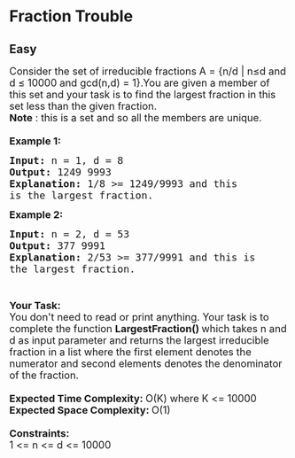 # Fraction Trouble
## Easy 
<div class="problem-statement">
                <p></p><p><span style="font-size:18px">Consider the set of irreducible fractions A = {n/d | n≤d and d ≤ 10000 and gcd(n,d) = 1}.You are given a member of this set and your task is to find the largest fraction in this set less than the given fraction.<br>
<strong>Note</strong>&nbsp;: this&nbsp;is a set and so all the members are unique.<br>
<br>
<strong>Example 1:</strong></span></p>

<pre><span style="font-size:18px"><strong>Input: </strong>n = 1, d = 8
<strong>Output: </strong>1249 9993
<strong>Explanation: </strong>1/8 &gt;= 1249/9993 and this 
is the largest fraction. </span>
</pre>

<p><span style="font-size:18px"><strong>Example 2:</strong></span></p>

<pre><span style="font-size:18px"><strong>Input: </strong>n = 2, d = 53
<strong>Output: </strong>377 9991
<strong>Explanation: </strong>2/53 &gt;= 377/9991 and this is 
the largest fraction.</span>
</pre>

<p>&nbsp;</p>

<p><span style="font-size:18px"><strong>Your Task:</strong><br>
You don't need to read or print anything. Your task is to complete the function&nbsp;<strong>LargestFraction()&nbsp;</strong>which takes n and d as input parameter and returns the largest irreducible fraction in a list where the first element denotes the numerator and second elements denotes the denominator of the fraction.<br>
<br>
<strong>Expected Time Complexity:&nbsp;</strong>O(K) where K &lt;= 10000<br>
<strong>Expected Space Complexity:&nbsp;</strong>O(1)<br>
<br>
<strong>Constraints:&nbsp;</strong><br>
1 &lt;= n &lt;= d &lt;= 10000</span></p>
 <p></p>
            </div>